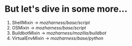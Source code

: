 # But let's dive in some more...

1. ShellMixin -> <em>mozharness/base/script</em>
2. OSMixin -> <em>mozharness/base/script</em>
3. BuildbotMixin -> <em>mozharness/mozilla/buildbot</em>
4. VirtualEnvMixin -> <em>mozharness/base/python</em>
